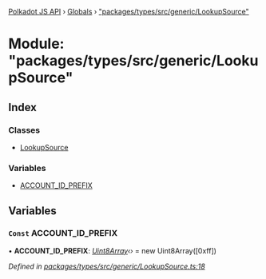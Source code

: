 [Polkadot JS API](../README.md) › [Globals](../globals.md) › ["packages/types/src/generic/LookupSource"](_packages_types_src_generic_lookupsource_.md)

# Module: "packages/types/src/generic/LookupSource"

## Index

### Classes

* [LookupSource](../classes/_packages_types_src_generic_lookupsource_.lookupsource.md)

### Variables

* [ACCOUNT_ID_PREFIX](_packages_types_src_generic_lookupsource_.md#const-account_id_prefix)

## Variables

### `Const` ACCOUNT_ID_PREFIX

• **ACCOUNT_ID_PREFIX**: *[Uint8Array](../classes/_packages_types_src_codec_raw_.raw.md#static-uint8array)‹›* = new Uint8Array([0xff])

*Defined in [packages/types/src/generic/LookupSource.ts:18](https://github.com/polkadot-js/api/blob/ad8ad42344/packages/types/src/generic/LookupSource.ts#L18)*
